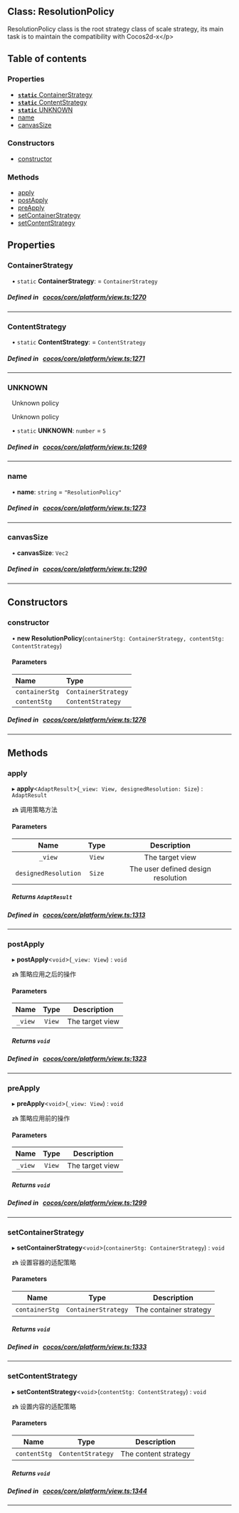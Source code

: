 
## Class: ResolutionPolicy


ResolutionPolicy class is the root strategy class of scale strategy,
its main task is to maintain the compatibility with Cocos2d-x&lt;/p&gt;


<div class="table-of-content">
<h2>Table of contents</h2>


### Properties

- [ **`static`**  ContainerStrategy](#ContainerStrategy)
- [ **`static`**  ContentStrategy](#ContentStrategy)
- [ **`static`**  UNKNOWN](#UNKNOWN)
- [ name](#name)
- [ canvasSize](#canvasSize)

### Constructors

- [ constructor](#constructor)

### Methods

- [ apply](#apply)
- [ postApply](#postApply)
- [ preApply](#preApply)
- [ setContainerStrategy](#setContainerStrategy)
- [ setContentStrategy](#setContentStrategy)
</div>

## Properties


### ContainerStrategy
<div style="margin-left: 10px;">




• `static` **ContainerStrategy**:
  = `ContainerStrategy`
</div>

##### Defined in &nbsp;   [cocos/core/platform/view.ts:1270](https://github.com/cocos-creator/engine/blob/c7bf6b8a9/cocos/core/platform/view.ts#L1270)&nbsp;


___


### ContentStrategy
<div style="margin-left: 10px;">




• `static` **ContentStrategy**:
  = `ContentStrategy`
</div>

##### Defined in &nbsp;   [cocos/core/platform/view.ts:1271](https://github.com/cocos-creator/engine/blob/c7bf6b8a9/cocos/core/platform/view.ts#L1271)&nbsp;


___


### UNKNOWN
<div style="margin-left: 10px;">
Unknown policy



Unknown policy

• `static` **UNKNOWN**:
`number`  = `5`
</div>

##### Defined in &nbsp;   [cocos/core/platform/view.ts:1269](https://github.com/cocos-creator/engine/blob/c7bf6b8a9/cocos/core/platform/view.ts#L1269)&nbsp;


___


### name
<div style="margin-left: 10px;">




•  **name**:
`string`  = `"ResolutionPolicy"`
</div>

##### Defined in &nbsp;   [cocos/core/platform/view.ts:1273](https://github.com/cocos-creator/engine/blob/c7bf6b8a9/cocos/core/platform/view.ts#L1273)&nbsp;


___


### canvasSize
<div style="margin-left: 10px;">




•  **canvasSize**:
 ``Vec2`` 
</div>

##### Defined in &nbsp;   [cocos/core/platform/view.ts:1290](https://github.com/cocos-creator/engine/blob/c7bf6b8a9/cocos/core/platform/view.ts#L1290)&nbsp;


___

<!---->
## Constructors


### constructor
<div style="margin-left: 10px;">

• **new ResolutionPolicy**(`containerStg: ContainerStrategy, contentStg: ContentStrategy`)

#### Parameters

| Name | Type |
| :------ | :------ |
| `containerStg` | `ContainerStrategy` |
| `contentStg` | `ContentStrategy` |
</div>

##### Defined in &nbsp;   [cocos/core/platform/view.ts:1276](https://github.com/cocos-creator/engine/blob/c7bf6b8a9/cocos/core/platform/view.ts#L1276)&nbsp;


---

<!---->
## Methods

### apply

<div style="margin-left: 10px;">

▸   **apply**<`AdaptResult`\>(`_view: View, designedResolution: Size`) : `AdaptResult`



**`zh`** 调用策略方法



#### Parameters

| Name | Type | Description |
| :------: | :------: | :------: |
| `_view` | `View` | The target view  |
| `designedResolution` | `Size` | The user defined design resolution  |


##### Returns `AdaptResult`
</div>

##### Defined in &nbsp;   [cocos/core/platform/view.ts:1313](https://github.com/cocos-creator/engine/blob/c7bf6b8a9/cocos/core/platform/view.ts#L1313)&nbsp;
___
### postApply

<div style="margin-left: 10px;">

▸   **postApply**<`void`\>(`_view: View`) : `void`



**`zh`** 策略应用之后的操作



#### Parameters

| Name | Type | Description |
| :------: | :------: | :------: |
| `_view` | `View` | The target view  |


##### Returns `void`
</div>

##### Defined in &nbsp;   [cocos/core/platform/view.ts:1323](https://github.com/cocos-creator/engine/blob/c7bf6b8a9/cocos/core/platform/view.ts#L1323)&nbsp;
___
### preApply

<div style="margin-left: 10px;">

▸   **preApply**<`void`\>(`_view: View`) : `void`



**`zh`** 策略应用前的操作



#### Parameters

| Name | Type | Description |
| :------: | :------: | :------: |
| `_view` | `View` | The target view  |


##### Returns `void`
</div>

##### Defined in &nbsp;   [cocos/core/platform/view.ts:1299](https://github.com/cocos-creator/engine/blob/c7bf6b8a9/cocos/core/platform/view.ts#L1299)&nbsp;
___
### setContainerStrategy

<div style="margin-left: 10px;">

▸   **setContainerStrategy**<`void`\>(`containerStg: ContainerStrategy`) : `void`



**`zh`** 设置容器的适配策略



#### Parameters

| Name | Type | Description |
| :------: | :------: | :------: |
| `containerStg` | `ContainerStrategy` | The container strategy  |


##### Returns `void`
</div>

##### Defined in &nbsp;   [cocos/core/platform/view.ts:1333](https://github.com/cocos-creator/engine/blob/c7bf6b8a9/cocos/core/platform/view.ts#L1333)&nbsp;
___
### setContentStrategy

<div style="margin-left: 10px;">

▸   **setContentStrategy**<`void`\>(`contentStg: ContentStrategy`) : `void`



**`zh`** 设置内容的适配策略



#### Parameters

| Name | Type | Description |
| :------: | :------: | :------: |
| `contentStg` | `ContentStrategy` | The content strategy  |


##### Returns `void`
</div>

##### Defined in &nbsp;   [cocos/core/platform/view.ts:1344](https://github.com/cocos-creator/engine/blob/c7bf6b8a9/cocos/core/platform/view.ts#L1344)&nbsp;
___
<!---->



